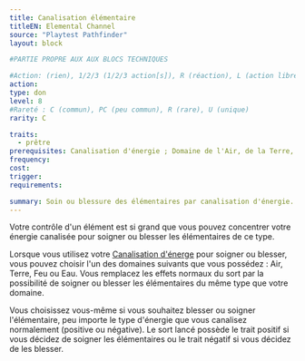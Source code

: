 ```yaml
---
title: Canalisation élémentaire
titleEN: Elemental Channel
source: "Playtest Pathfinder"
layout: block

#PARTIE PROPRE AUX AUX BLOCS TECHNIQUES

#Action: (rien), 1/2/3 (1/2/3 action[s]), R (réaction), L (action libre)
action: 
type: don
level: 8
#Rareté : C (commun), PC (peu commun), R (rare), U (unique)
rarity: C

traits:
  - prêtre
prerequisites: Canalisation d'énergie ; Domaine de l'Air, de la Terre, du Feu ou de l'Eau.
frequency: 
cost: 
trigger: 
requirements:

summary: Soin ou blessure des élémentaires par canalisation d'énergie.
---
```


Votre contrôle d'un élément est si grand que vous pouvez concentrer votre énergie canalisée pour soigner ou blesser les élémentaires de ce type.

Lorsque vous utilisez votre [Canalisation d'énerge](/classes/prêtre.html#canalisation-dénergie) pour soigner ou blesser, vous pouvez choisir l'un des domaines suivants que vous possédez : Air, Terre, Feu ou Eau. Vous remplacez les effets normaux du sort par la possibilité de soigner ou blesser les élémentaires du même type que votre domaine. 

Vous choisissez vous-même si vous souhaitez blesser ou soigner l'élémentaire, peu importe le type d'énergie que vous canalisez normalement (positive ou négative). Le sort lancé possède le trait positif si vous décidez de soigner les élémentaires ou le trait négatif si vous décidez de les blesser.
